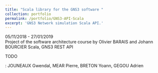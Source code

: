 ```yaml
---
title: "Scala library for the GNS3 software "
collection: portfolio
permalink: /portfolio/GNS3-API-Scala
excerpt: 'GNS3 Network simulation Scala API.'
---
```


<span class="align-left"><i class="fa fa-clock"></i> 05/11/2018 - 27/01/2019</span><br>
<span class="cf"></span>
<span class="align-left"><i class="fa fa-angle-right"></i>Project of the software architecture course by Olivier BARAIS and Johann BOURCIER</span><span class="align-right"><i class="fa fa-cogs"></i> Scala, GNS3 REST API<br></span>
<span class="cf full"></span>


TODO


<span class="align-left"><i class="fa fa-users"></i> : JOUNEAUX Gwendal, MEAR Pierre, BRETON Yoann, GEGOU Adrien</span>
